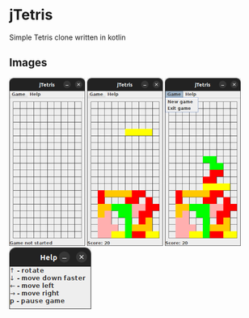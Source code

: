 # jTetris

Simple Tetris clone written in kotlin

## Images

<p float="left">
  <img src="img/jTetris_not_started.png" width="150" />
  <img src="img/jTetris_playing.png" width="150" /> 
  <img src="img/jTetris_menu.png" width="150" />
  <img src="img/jTetris_help.png" width="162">
</p>
